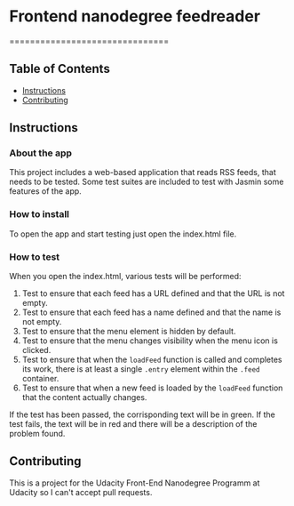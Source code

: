 # Frontend nanodegree feedreader
===============================

## Table of Contents

* [Instructions](#instructions)
* [Contributing](#contributing)

## Instructions

### About the app
This project includes a web-based application that reads RSS feeds, that needs to be tested.
Some test suites are included to test with Jasmin some features of the app.

### How to install
To open the app and start testing just open the index.html file.

### How to test
When you open the index.html, various tests will be performed:
1. Test to ensure that each feed has a URL defined and that the URL is not empty.
2. Test to ensure that each feed has a name defined and that the name is not empty.
3. Test to ensure that the menu element is hidden by default.
4. Test to ensure that the menu changes visibility when the menu icon is clicked.
5. Test to ensure that when the `loadFeed` function is called and completes its work, there is at least a single `.entry` element within the `.feed` container.
6. Test to ensure that when a new feed is loaded by the `loadFeed` function that the content actually changes.

If the test has been passed, the corrisponding text will be in green.
If the test fails, the text will be in red and there will be a description of the problem found.

## Contributing

This is a project for the Udacity Front-End Nanodegree Programm at Udacity so I can't accept pull requests.